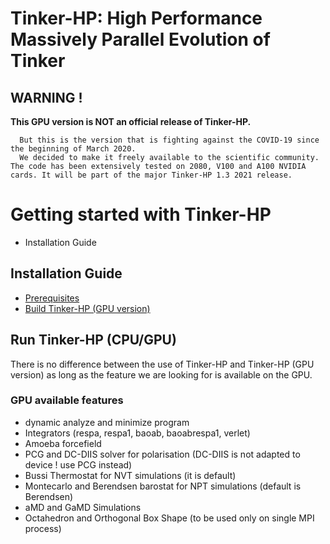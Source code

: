 Tinker-HP: High Performance Massively Parallel Evolution of Tinker
==================================================================


<H2><B>WARNING ! </b></h2>   <b>This GPU version is NOT an official release of Tinker-HP.</b>

      But this is the version that is fighting against the COVID-19 since the beginning of March 2020.
      We decided to make it freely available to the scientific community. The code has been extensively tested on 2080, V100 and A100 NVIDIA cards. It will be part of the major Tinker-HP 1.3 2021 release.

# Getting started with Tinker-HP
   - Installation Guide

## Installation Guide
   -  [Prerequisites](Prerequisites.md)
   -  [Build Tinker-HP (GPU version)](build.md)

## Run Tinker-HP (CPU/GPU)
There is no difference between the use of Tinker-HP and Tinker-HP (GPU version) as long as the feature we are looking for is available on the GPU.

### GPU available features
   - dynamic analyze and minimize program
   - Integrators (respa, respa1, baoab, baoabrespa1, verlet)
   - Amoeba forcefield
   - PCG and DC-DIIS solver for polarisation (DC-DIIS is not adapted to device ! use PCG instead)
   - Bussi Thermostat for NVT simulations  (it is default)
   - Montecarlo and Berendsen barostat for NPT simulations (default is Berendsen)
   - aMD and GaMD Simulations
   - Octahedron and Orthogonal Box Shape (to be used only on single MPI process)
